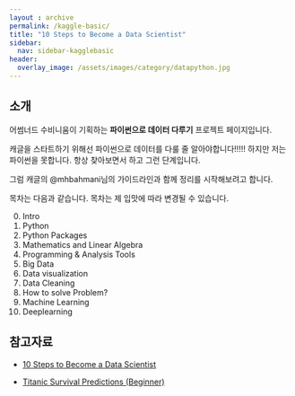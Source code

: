 ```yaml
---
layout : archive
permalink: /kaggle-basic/
title: "10 Steps to Become a Data Scientist"
sidebar:
  nav: sidebar-kagglebasic
header:
  overlay_image: /assets/images/category/datapython.jpg
---
```


## 소개

어썸너드 수비니움이 기획하는 **파이썬으로 데이터 다루기** 프로젝트 페이지입니다.

캐글을 스타트하기 위해선 파이썬으로 데이터를 다룰 줄 알아야합니다!!!!!
하지만 저는 파이썬을 못합니다. 항상 찾아보면서 하고 그런 단계입니다.

그럼 캐글의 @mhbahmani님의 가이드라인과 함께 정리를 시작해보려고 합니다.

목차는 다음과 같습니다. 목차는 제 입맛에 따라 변경될 수 있습니다.

0. Intro
1. Python
2. Python Packages
3. Mathematics and Linear Algebra
4. Programming & Analysis Tools
5. Big Data
6. Data visualization
7. Data Cleaning
8. How to solve Problem?
9. Machine Learning
10. Deeplearning

## 참고자료

- [10 Steps to Become a Data Scientist](https://www.kaggle.com/mjbahmani/10-steps-to-become-a-data-scientist)

- [Titanic Survival Predictions (Beginner)](https://www.kaggle.com/nadintamer/titanic-survival-predictions-beginner)
